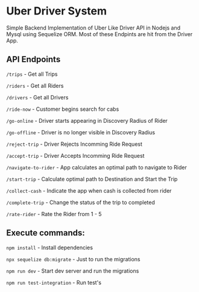 # Uber Driver System

Simple Backend Implementation of Uber Like Driver API in Nodejs and Mysql using Sequelize ORM.
Most of these Endpints are hit from the Driver App.


## API Endpoints

`/trips` - Get all Trips

`/riders` - Get all Riders

`/drivers` - Get all Drivers

`/ride-now` - Customer begins search for cabs

`/go-online` - Driver starts appearing in Discovery Radius of Rider

`/go-offline` - Driver is no longer visible in Discovery Radius

`/reject-trip` - Driver Rejects Incomming Ride Request

`/accept-trip` - Driver Accepts Incomming Ride Request

`/navigate-to-rider` - App calculates an optimal path to navigate to Rider

`/start-trip` - Calculate optimal path to Destination and Start the Trip

`/collect-cash` - Indicate the app when cash is collected from rider

`/complete-trip` - Change the status of the trip to completed

`/rate-rider` - Rate the Rider from 1 - 5


## Execute commands:

`npm install` - Install dependencies

`npx sequelize db:migrate` - Just to run the migrations

`npm run dev` - Start dev server and run the migrations

`npm run test-integration` - Run test's
